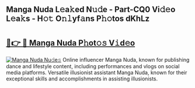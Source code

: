 ## Manga Nuda L𝚎a𝚔ed N𝚞𝚍e - Part-CQ0 Vi𝚍𝚎o L𝚎a𝚔s - H𝚘𝚝 O𝚗𝚕yf𝚊ns P𝚑𝚘tos dKhLz

# <h2><a href="http://kfd5sdg.oniu.top/?m=Manga+Nuda">🔗👉 🔴 Manga Nuda P𝚑ot𝚘𝚜 V𝚒d𝚎o</a></h2>

[![Manga Nuda Nu𝚍e𝚜](https://i.imgur.com/0qMVB7G.gif)](http://kfd5sdg.oniu.top/?m=Manga+Nuda)
Online influencer Manga Nuda, known for publishing dance and lifestyle content, including performances and vlogs on social media platforms. Versatile illusionist assistant Manga Nuda, known for their exceptional skills and accomplishments in assisting illusionists.  
